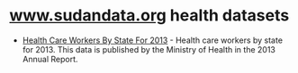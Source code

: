 # www.sudandata.org health datasets
* [Health Care Workers By State For 2013](https://www.sudandata.org/d/f395-m6b2) - Health care workers by state for 2013. This data is published by the Ministry of Health in the 2013 Annual Report.